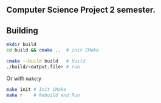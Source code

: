 ## Computer Science Project 2 semester.

## Building
```sh
mkdir build
cd build && cmake ..  # init CMake

cmake --build build   # build
./build/<output.file> # run
```
Or with `make`:y
```sh
make init # Init CMake
make r    # Rebuild and Run
```
